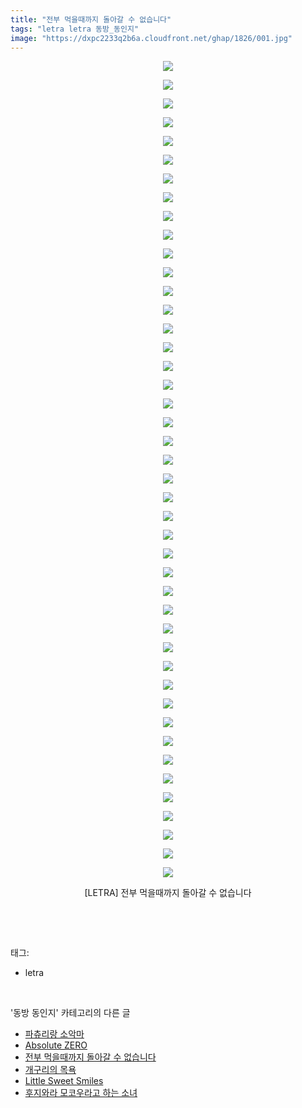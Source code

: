 ```yaml
---
title: "전부 먹을때까지 돌아갈 수 없습니다"
tags: "letra letra 동방_동인지"
image: "https://dxpc2233q2b6a.cloudfront.net/ghap/1826/001.jpg"
---
```

<div class="article">
<p style="text-align: center; clear: none; float: none;"><img src="{{ site.imgserver3 }}/ghap/1826/001.jpg"/></p>
<p style="text-align: center; clear: none; float: none;"><img src="{{ site.imgserver3 }}/ghap/1826/002.jpg"/></p>
<p style="text-align: center; clear: none; float: none;"><img src="{{ site.imgserver3 }}/ghap/1826/003.jpg"/></p>
<p style="text-align: center; clear: none; float: none;"><img src="{{ site.imgserver3 }}/ghap/1826/004.jpg"/></p>
<p style="text-align: center; clear: none; float: none;"><img src="{{ site.imgserver3 }}/ghap/1826/005.jpg"/></p>
<p style="text-align: center; clear: none; float: none;"><img src="{{ site.imgserver3 }}/ghap/1826/006.jpg"/></p>
<p style="text-align: center; clear: none; float: none;"><img src="{{ site.imgserver3 }}/ghap/1826/007.jpg"/></p>
<p style="text-align: center; clear: none; float: none;"><img src="{{ site.imgserver3 }}/ghap/1826/008.jpg"/></p>
<p style="text-align: center; clear: none; float: none;"><img src="{{ site.imgserver3 }}/ghap/1826/009.jpg"/></p>
<p style="text-align: center; clear: none; float: none;"><img src="{{ site.imgserver3 }}/ghap/1826/010.jpg"/></p>
<p style="text-align: center; clear: none; float: none;"><img src="{{ site.imgserver3 }}/ghap/1826/011.jpg"/></p>
<p style="text-align: center; clear: none; float: none;"><img src="{{ site.imgserver3 }}/ghap/1826/012.jpg"/></p>
<p style="text-align: center; clear: none; float: none;"><img src="{{ site.imgserver3 }}/ghap/1826/013.jpg"/></p>
<p style="text-align: center; clear: none; float: none;"><img src="{{ site.imgserver3 }}/ghap/1826/014.jpg"/></p>
<p style="text-align: center; clear: none; float: none;"><img src="{{ site.imgserver3 }}/ghap/1826/015.jpg"/></p>
<p style="text-align: center; clear: none; float: none;"><img src="{{ site.imgserver3 }}/ghap/1826/016.jpg"/></p>
<p style="text-align: center; clear: none; float: none;"><img src="{{ site.imgserver3 }}/ghap/1826/017.jpg"/></p>
<p style="text-align: center; clear: none; float: none;"><img src="{{ site.imgserver3 }}/ghap/1826/018.jpg"/></p>
<p style="text-align: center; clear: none; float: none;"><img src="{{ site.imgserver3 }}/ghap/1826/019.jpg"/></p>
<p style="text-align: center; clear: none; float: none;"><img src="{{ site.imgserver3 }}/ghap/1826/020.jpg"/></p>
<p style="text-align: center; clear: none; float: none;"><img src="{{ site.imgserver3 }}/ghap/1826/021.jpg"/></p>
<p style="text-align: center; clear: none; float: none;"><img src="{{ site.imgserver3 }}/ghap/1826/022.jpg"/></p>
<p style="text-align: center; clear: none; float: none;"><img src="{{ site.imgserver3 }}/ghap/1826/023.jpg"/></p>
<p style="text-align: center; clear: none; float: none;"><img src="{{ site.imgserver3 }}/ghap/1826/024.jpg"/></p>
<p style="text-align: center; clear: none; float: none;"><img src="{{ site.imgserver3 }}/ghap/1826/025.jpg"/></p>
<p style="text-align: center; clear: none; float: none;"><img src="{{ site.imgserver3 }}/ghap/1826/026.jpg"/></p>
<p style="text-align: center; clear: none; float: none;"><img src="{{ site.imgserver3 }}/ghap/1826/027.jpg"/></p>
<p style="text-align: center; clear: none; float: none;"><img src="{{ site.imgserver3 }}/ghap/1826/028.jpg"/></p>
<p style="text-align: center; clear: none; float: none;"><img src="{{ site.imgserver3 }}/ghap/1826/029.jpg"/></p>
<p style="text-align: center; clear: none; float: none;"><img src="{{ site.imgserver3 }}/ghap/1826/030.jpg"/></p>
<p style="text-align: center; clear: none; float: none;"><img src="{{ site.imgserver3 }}/ghap/1826/031.jpg"/></p>
<p style="text-align: center; clear: none; float: none;"><img src="{{ site.imgserver3 }}/ghap/1826/032.jpg"/></p>
<p style="text-align: center; clear: none; float: none;"><img src="{{ site.imgserver3 }}/ghap/1826/033.jpg"/></p>
<p style="text-align: center; clear: none; float: none;"><img src="{{ site.imgserver3 }}/ghap/1826/034.jpg"/></p>
<p style="text-align: center; clear: none; float: none;"><img src="{{ site.imgserver3 }}/ghap/1826/035.jpg"/></p>
<p style="text-align: center; clear: none; float: none;"><img src="{{ site.imgserver3 }}/ghap/1826/036.jpg"/></p>
<p style="text-align: center; clear: none; float: none;"><img src="{{ site.imgserver3 }}/ghap/1826/037.jpg"/></p>
<p style="text-align: center; clear: none; float: none;"><img src="{{ site.imgserver3 }}/ghap/1826/038.jpg"/></p>
<p style="text-align: center; clear: none; float: none;"><img src="{{ site.imgserver3 }}/ghap/1826/039.jpg"/></p>
<p style="text-align: center; clear: none; float: none;"><img src="{{ site.imgserver3 }}/ghap/1826/040.jpg"/></p>
<p style="text-align: center; clear: none; float: none;"><img src="{{ site.imgserver3 }}/ghap/1826/041.jpg"/></p>
<p style="text-align: center; clear: none; float: none;"><img src="{{ site.imgserver3 }}/ghap/1826/042.jpg"/></p>
<p style="text-align: center; clear: none; float: none;"><img src="{{ site.imgserver3 }}/ghap/1826/043.jpg"/></p>
<p style="text-align: center; clear: none; float: none;"><img src="{{ site.imgserver3 }}/ghap/1826/044.jpg"/></p>
<p style="text-align: center; clear: none; float: none;">[LETRA] 전부 먹을때까지 돌아갈 수 없습니다</p>
<p><br/></p>
</div><br/>
<div class="tagTrail">
<p>태그: </p>
<ul>
<li>letra</li>
</ul>
</div><br/>
<div class="another">
<p>'동방 동인지' 카테고리의 다른 글</p>
<ul>
<li><a href="/ghap_1835">파츄리랑 소악마</a></li>
<li><a href="/ghap_1834">Absolute ZERO</a></li>
<li><a href="/ghap_1826">전부 먹을때까지 돌아갈 수 없습니다</a></li>
<li><a href="/ghap_1825">개구리의 목욕</a></li>
<li><a href="/ghap_1824">Little Sweet Smiles</a></li>
<li><a href="/ghap_1823">후지와라 모코우라고 하는 소녀</a></li>
</ul>
</div><br/>
<div class="cb_module cb_fluid">
<div class="cb_wrt cb_profile">
</div><!-- commentList close -->
</div><br/>
